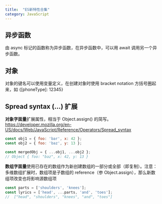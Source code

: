 ```yaml
---
title:  "ES新特性合集"
category: JavaScript
---
```


## 异步函数

由 async 标记的函数称为异步函数，在异步函数中，可以用 await 调用另一个异步函数。

## 对象

对象的键名可以使用变量定义，在创建对象时使用 bracket notation 方括号圈起来，如 {[phoneType]: 12345} 

## Spread syntax (...) 扩展

**对象字面量**扩展属性，相当于 Object.assign() 的简写。https://developer.mozilla.org/en-US/docs/Web/JavaScript/Reference/Operators/Spread_syntax

```js
const obj1 = { foo: 'bar', x: 42 };
const obj2 = { foo: 'baz', y: 13 };

const mergedObj = { ...obj1, ...obj2 };
// Object { foo: "baz", x: 42, y: 13 }
```

**数组字面量**使用已存在的数组作为新创建数组的一部分或全部（即复制）。注意：多维数组扩展时，数组项是子数组的 reference（参 Object.assign），那么新数组项改变也将影响源数组项

```js
const parts = ['shoulders', 'knees']; 
const lyrics = ['head', ...parts, 'and', 'toes']; 
//  ["head", "shoulders", "knees", "and", "toes"]
```